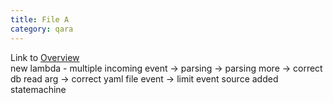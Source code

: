```yaml
---
title: File A
category: qara
---
```

Link to [Overview](../overview)  
new lambda - multiple incoming event -> parsing -> parsing more -> correct db read arg -> correct yaml file event -> limit event source
added statemachine
